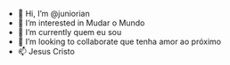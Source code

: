 - 👋 Hi, I’m @juniorian
- 👀 I’m interested in Mudar o Mundo
- 🌱 I’m currently quem eu sou
- 💞️ I’m looking to collaborate que tenha amor ao próximo 
- 📫 Jesus Cristo 

<!---
juniorian/juniorian is a ✨ special ✨ repository because its `README.md` (this file) appears on your GitHub profile.
You can click the Preview link to take a look at your changes.
--->
